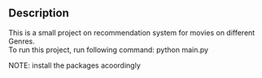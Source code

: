 ## Description

This is a small project on recommendation system for movies on different Genres. \
To run this project, run following command:
python main.py

NOTE: install the packages acoordingly